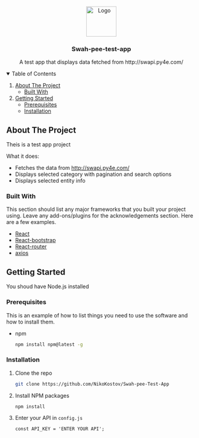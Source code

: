 <!-- PROJECT LOGO -->
<br />
<p align="center">
  <a href="https://github.com/NikoKostov/Swah-pee-Test-App">
    <img src="star.svg" alt="Logo" width="80" height="80">
  </a>

  <h3 align="center">Swah-pee-test-app</h3>

  <p align="center">
    A test app that displays data fetched from http://swapi.py4e.com/ 
   
  </p>
</p>

<!-- TABLE OF CONTENTS -->
<details open="open">
  <summary>Table of Contents</summary>
  <ol>
    <li>
      <a href="#about-the-project">About The Project</a>
      <ul>
        <li><a href="#built-with">Built With</a></li>
      </ul>
    </li>
    <li>
      <a href="#getting-started">Getting Started</a>
      <ul>
        <li><a href="#prerequisites">Prerequisites</a></li>
        <li><a href="#installation">Installation</a></li>
      </ul>
    </li>
      </ol>
</details>

<!-- ABOUT THE PROJECT -->

## About The Project

Theis is a test app project

What it does:

- Fetches the data from http://swapi.py4e.com/
- Displays selected category with pagination and search options
- Displays selected entity info

### Built With

This section should list any major frameworks that you built your project using. Leave any add-ons/plugins for the acknowledgements section. Here are a few examples.

- [React](https://reactjs.org/)
- [React-bootstrap](https://react-bootstrap.github.io/)
- [React-router](https://reactrouter.com/)
- [axios](https://github.com/axios/axios)

<!-- GETTING STARTED -->

## Getting Started

You shoud have Node.js installed

### Prerequisites

This is an example of how to list things you need to use the software and how to install them.

- npm
  ```sh
  npm install npm@latest -g
  ```

### Installation

1. Clone the repo
   ```sh
   git clone https://github.com/NikoKostov/Swah-pee-Test-App
   ```
2. Install NPM packages
   ```sh
   npm install
   ```
3. Enter your API in `config.js`
   ```JS
   const API_KEY = 'ENTER YOUR API';
   ```
